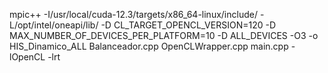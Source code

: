 mpic++ -I/usr/local/cuda-12.3/targets/x86_64-linux/include/ -L/opt/intel/oneapi/lib/ -D CL_TARGET_OPENCL_VERSION=120 -D MAX_NUMBER_OF_DEVICES_PER_PLATFORM=10 -D ALL_DEVICES  -O3 -o HIS_Dinamico_ALL Balanceador.cpp OpenCLWrapper.cpp main.cpp -lOpenCL -lrt
